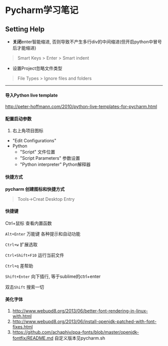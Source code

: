 Pycharm学习笔记
===========

Setting Help
------------

- **关闭**enter智能缩进, 否则导致不产生多行div的中间缩进(但开启python中冒号后才能缩进)

> Smart Keys > Enter > Smart indent

- 设置Project忽略文件类型

> File Types > Ignore files and folders

---

#### 导入Python live template
<http://peter-hoffmann.com/2010/python-live-templates-for-pycharm.html>

#### 配置启动参数

1. 右上角项目图标
- "Edit Configurations"
- Python
    - "Script"  文件位置
    - "Script Parameters"   参数设置
    - "Python interpreter"  Python解释器

#### 快捷方式
**pycharm 创建图标和快捷方式**
> Tools->Creat Desktop Entry

#### 快捷键
Ctrl+鼠标 查看内置函数

`Alt+Enter` 万能键 各种提示和自动功能

`Ctrl+w` 扩展选取

`Ctrl+Shift+F10` 运行当前文件

`Ctrl+q` 差帮助

`Shift+Enter` 向下插行, 等于sublime的ctrl+enter

双击`Shift` 搜索一切

#### 美化字体
1. http://www.webupd8.org/2013/06/better-font-rendering-in-linux-with.html
2. http://www.webupd8.org/2013/06/install-openjdk-patched-with-font-fixes.html
3. https://github.com/achaphiv/ppa-fonts/blob/master/openjdk-fontfix/README.md
   自定义版本见pycharm.sh
